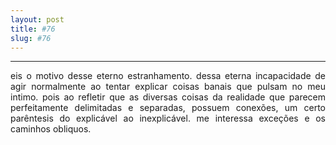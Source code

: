 ```yaml
---
layout: post
title: #76
slug: #76
---
```

---
<p class="description" style="text-align: justify;">
eis o motivo desse eterno estranhamento. dessa eterna incapacidade de agir  normalmente ao tentar explicar coisas banais que pulsam no meu intimo. pois ao refletir que as diversas  coisas da realidade que parecem perfeitamente delimitadas e separadas, possuem conexões, um certo parêntesis do explicável ao inexplicável. me interessa exceções e os caminhos obliquos. 

